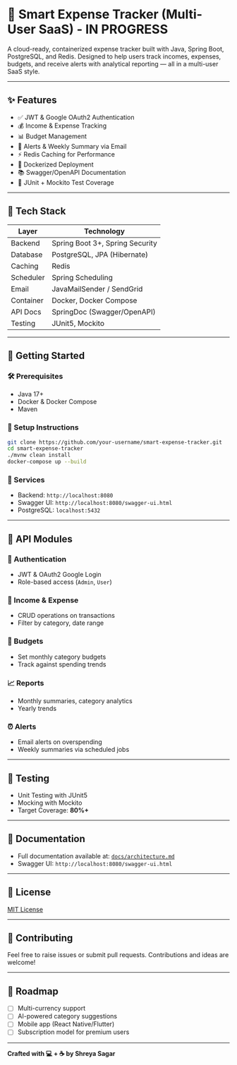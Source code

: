 # 💸 Smart Expense Tracker (Multi-User SaaS) - IN PROGRESS

A cloud-ready, containerized expense tracker built with Java, Spring Boot, PostgreSQL, and Redis. Designed to help users track incomes, expenses, budgets, and receive alerts with analytical reporting — all in a multi-user SaaS style.

---

## ✨ Features

- ✅ JWT & Google OAuth2 Authentication
- 💰 Income & Expense Tracking
- 📊 Budget Management
- 🔔 Alerts & Weekly Summary via Email
- ⚡ Redis Caching for Performance
- 🐳 Dockerized Deployment
- 📚 Swagger/OpenAPI Documentation
- 🧪 JUnit + Mockito Test Coverage

---

## 🧱 Tech Stack

| Layer         | Technology                         |
|---------------|-------------------------------------|
| Backend       | Spring Boot 3+, Spring Security     |
| Database      | PostgreSQL, JPA (Hibernate)         |
| Caching       | Redis                               |
| Scheduler     | Spring Scheduling                   |
| Email         | JavaMailSender / SendGrid           |
| Container     | Docker, Docker Compose              |
| API Docs      | SpringDoc (Swagger/OpenAPI)         |
| Testing       | JUnit5, Mockito                     |

---

## 🚀 Getting Started

### 🛠 Prerequisites
- Java 17+
- Docker & Docker Compose
- Maven

### 🔧 Setup Instructions

```bash
git clone https://github.com/your-username/smart-expense-tracker.git
cd smart-expense-tracker
./mvnw clean install
docker-compose up --build
```

### 📌 Services
- Backend: `http://localhost:8080`
- Swagger UI: `http://localhost:8080/swagger-ui.html`
- PostgreSQL: `localhost:5432`

---

## 📒 API Modules

### 🔐 Authentication
- JWT & OAuth2 Google Login
- Role-based access (`Admin`, `User`)

### 💸 Income & Expense
- CRUD operations on transactions
- Filter by category, date range

### 🎯 Budgets
- Set monthly category budgets
- Track against spending trends

### 📈 Reports
- Monthly summaries, category analytics
- Yearly trends

### ⏰ Alerts
- Email alerts on overspending
- Weekly summaries via scheduled jobs

---

## 🧪 Testing

- Unit Testing with JUnit5
- Mocking with Mockito
- Target Coverage: **80%+**

---

## 📘 Documentation

- Full documentation available at: [`docs/architecture.md`](docs/architecture.md)
- Swagger UI: `http://localhost:8080/swagger-ui.html`

---

## 📄 License

[MIT License](LICENSE)

---

## 🙌 Contributing

Feel free to raise issues or submit pull requests. Contributions and ideas are welcome!

---

## 🔮 Roadmap
- [ ] Multi-currency support
- [ ] AI-powered category suggestions
- [ ] Mobile app (React Native/Flutter)
- [ ] Subscription model for premium users

---

**Crafted with 💻 + ☕ by Shreya Sagar**

